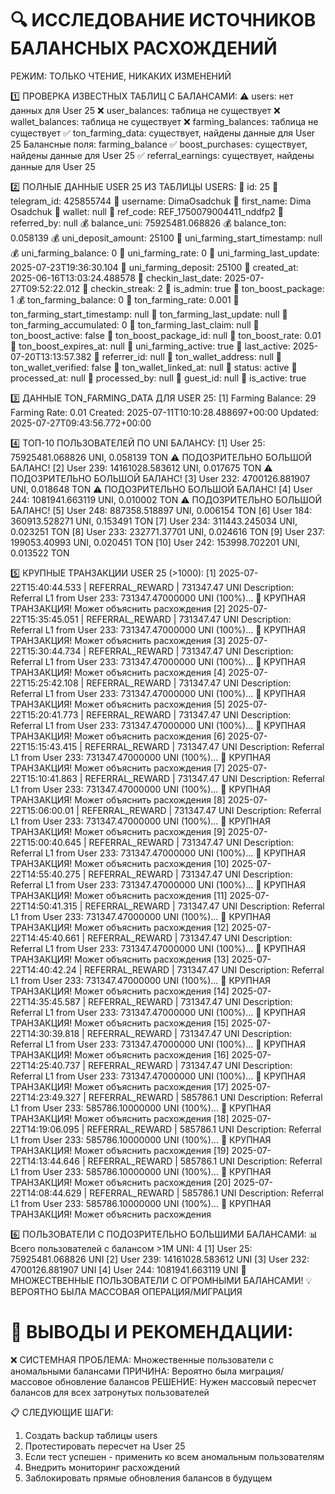 🔍 ИССЛЕДОВАНИЕ ИСТОЧНИКОВ БАЛАНСНЫХ РАСХОЖДЕНИЙ
============================================================
РЕЖИМ: ТОЛЬКО ЧТЕНИЕ, НИКАКИХ ИЗМЕНЕНИЙ

1️⃣ ПРОВЕРКА ИЗВЕСТНЫХ ТАБЛИЦ С БАЛАНСАМИ:
   ⚠️  users: нет данных для User 25
   ❌ user_balances: таблица не существует
   ❌ wallet_balances: таблица не существует
   ❌ farming_balances: таблица не существует
   ✅ ton_farming_data: существует, найдены данные для User 25
      Балансные поля: farming_balance
   ✅ boost_purchases: существует, найдены данные для User 25
   ✅ referral_earnings: существует, найдены данные для User 25

2️⃣ ПОЛНЫЕ ДАННЫЕ USER 25 ИЗ ТАБЛИЦЫ USERS:
   📝 id: 25
   📝 telegram_id: 425855744
   📝 username: DimaOsadchuk
   📝 first_name: Dima Osadchuk
   📝 wallet: null
   📝 ref_code: REF_1750079004411_nddfp2
   📝 referred_by: null
   💰 balance_uni: 75925481.068826
   💰 balance_ton: 0.058139
   💰 uni_deposit_amount: 25100
   📝 uni_farming_start_timestamp: null
   💰 uni_farming_balance: 0
   📝 uni_farming_rate: 0
   📝 uni_farming_last_update: 2025-07-23T19:36:30.104
   📝 uni_farming_deposit: 25100
   📝 created_at: 2025-06-16T13:03:24.488578
   📝 checkin_last_date: 2025-07-27T09:52:22.012
   📝 checkin_streak: 2
   📝 is_admin: true
   📝 ton_boost_package: 1
   💰 ton_farming_balance: 0
   📝 ton_farming_rate: 0.001
   📝 ton_farming_start_timestamp: null
   📝 ton_farming_last_update: null
   📝 ton_farming_accumulated: 0
   📝 ton_farming_last_claim: null
   📝 ton_boost_active: false
   📝 ton_boost_package_id: null
   📝 ton_boost_rate: 0.01
   📝 ton_boost_expires_at: null
   📝 uni_farming_active: true
   📝 last_active: 2025-07-20T13:13:57.382
   📝 referrer_id: null
   📝 ton_wallet_address: null
   📝 ton_wallet_verified: false
   📝 ton_wallet_linked_at: null
   📝 status: active
   📝 processed_at: null
   📝 processed_by: null
   📝 guest_id: null
   📝 is_active: true

3️⃣ ДАННЫЕ TON_FARMING_DATA ДЛЯ USER 25:
   [1] Farming Balance: 29
       Farming Rate: 0.01
       Created: 2025-07-11T10:10:28.488697+00:00
       Updated: 2025-07-27T09:43:56.772+00:00

4️⃣ ТОП-10 ПОЛЬЗОВАТЕЛЕЙ ПО UNI БАЛАНСУ:
   [1] User 25: 75925481.068826 UNI, 0.058139 TON
       ⚠️  ПОДОЗРИТЕЛЬНО БОЛЬШОЙ БАЛАНС!
   [2] User 239: 14161028.583612 UNI, 0.017675 TON
       ⚠️  ПОДОЗРИТЕЛЬНО БОЛЬШОЙ БАЛАНС!
   [3] User 232: 4700126.881907 UNI, 0.018648 TON
       ⚠️  ПОДОЗРИТЕЛЬНО БОЛЬШОЙ БАЛАНС!
   [4] User 244: 1081941.663119 UNI, 0.010002 TON
       ⚠️  ПОДОЗРИТЕЛЬНО БОЛЬШОЙ БАЛАНС!
   [5] User 248: 887358.518897 UNI, 0.006154 TON
   [6] User 184: 360913.528271 UNI, 0.153491 TON
   [7] User 234: 311443.245034 UNI, 0.023251 TON
   [8] User 233: 232771.37701 UNI, 0.024616 TON
   [9] User 237: 199053.40993 UNI, 0.020451 TON
   [10] User 242: 153998.702201 UNI, 0.013522 TON

5️⃣ КРУПНЫЕ ТРАНЗАКЦИИ USER 25 (>1000):
   [1] 2025-07-22T15:40:44.533 | REFERRAL_REWARD | 731347.47 UNI
       Description: Referral L1 from User 233: 731347.47000000 UNI (100%)...
       🚨 КРУПНАЯ ТРАНЗАКЦИЯ! Может объяснить расхождения
   [2] 2025-07-22T15:35:45.051 | REFERRAL_REWARD | 731347.47 UNI
       Description: Referral L1 from User 233: 731347.47000000 UNI (100%)...
       🚨 КРУПНАЯ ТРАНЗАКЦИЯ! Может объяснить расхождения
   [3] 2025-07-22T15:30:44.734 | REFERRAL_REWARD | 731347.47 UNI
       Description: Referral L1 from User 233: 731347.47000000 UNI (100%)...
       🚨 КРУПНАЯ ТРАНЗАКЦИЯ! Может объяснить расхождения
   [4] 2025-07-22T15:25:42.108 | REFERRAL_REWARD | 731347.47 UNI
       Description: Referral L1 from User 233: 731347.47000000 UNI (100%)...
       🚨 КРУПНАЯ ТРАНЗАКЦИЯ! Может объяснить расхождения
   [5] 2025-07-22T15:20:41.773 | REFERRAL_REWARD | 731347.47 UNI
       Description: Referral L1 from User 233: 731347.47000000 UNI (100%)...
       🚨 КРУПНАЯ ТРАНЗАКЦИЯ! Может объяснить расхождения
   [6] 2025-07-22T15:15:43.415 | REFERRAL_REWARD | 731347.47 UNI
       Description: Referral L1 from User 233: 731347.47000000 UNI (100%)...
       🚨 КРУПНАЯ ТРАНЗАКЦИЯ! Может объяснить расхождения
   [7] 2025-07-22T15:10:41.863 | REFERRAL_REWARD | 731347.47 UNI
       Description: Referral L1 from User 233: 731347.47000000 UNI (100%)...
       🚨 КРУПНАЯ ТРАНЗАКЦИЯ! Может объяснить расхождения
   [8] 2025-07-22T15:06:00.01 | REFERRAL_REWARD | 731347.47 UNI
       Description: Referral L1 from User 233: 731347.47000000 UNI (100%)...
       🚨 КРУПНАЯ ТРАНЗАКЦИЯ! Может объяснить расхождения
   [9] 2025-07-22T15:00:40.645 | REFERRAL_REWARD | 731347.47 UNI
       Description: Referral L1 from User 233: 731347.47000000 UNI (100%)...
       🚨 КРУПНАЯ ТРАНЗАКЦИЯ! Может объяснить расхождения
   [10] 2025-07-22T14:55:40.275 | REFERRAL_REWARD | 731347.47 UNI
       Description: Referral L1 from User 233: 731347.47000000 UNI (100%)...
       🚨 КРУПНАЯ ТРАНЗАКЦИЯ! Может объяснить расхождения
   [11] 2025-07-22T14:50:41.315 | REFERRAL_REWARD | 731347.47 UNI
       Description: Referral L1 from User 233: 731347.47000000 UNI (100%)...
       🚨 КРУПНАЯ ТРАНЗАКЦИЯ! Может объяснить расхождения
   [12] 2025-07-22T14:45:40.661 | REFERRAL_REWARD | 731347.47 UNI
       Description: Referral L1 from User 233: 731347.47000000 UNI (100%)...
       🚨 КРУПНАЯ ТРАНЗАКЦИЯ! Может объяснить расхождения
   [13] 2025-07-22T14:40:42.24 | REFERRAL_REWARD | 731347.47 UNI
       Description: Referral L1 from User 233: 731347.47000000 UNI (100%)...
       🚨 КРУПНАЯ ТРАНЗАКЦИЯ! Может объяснить расхождения
   [14] 2025-07-22T14:35:45.587 | REFERRAL_REWARD | 731347.47 UNI
       Description: Referral L1 from User 233: 731347.47000000 UNI (100%)...
       🚨 КРУПНАЯ ТРАНЗАКЦИЯ! Может объяснить расхождения
   [15] 2025-07-22T14:30:39.818 | REFERRAL_REWARD | 731347.47 UNI
       Description: Referral L1 from User 233: 731347.47000000 UNI (100%)...
       🚨 КРУПНАЯ ТРАНЗАКЦИЯ! Может объяснить расхождения
   [16] 2025-07-22T14:25:40.737 | REFERRAL_REWARD | 731347.47 UNI
       Description: Referral L1 from User 233: 731347.47000000 UNI (100%)...
       🚨 КРУПНАЯ ТРАНЗАКЦИЯ! Может объяснить расхождения
   [17] 2025-07-22T14:23:49.327 | REFERRAL_REWARD | 585786.1 UNI
       Description: Referral L1 from User 233: 585786.10000000 UNI (100%)...
       🚨 КРУПНАЯ ТРАНЗАКЦИЯ! Может объяснить расхождения
   [18] 2025-07-22T14:19:06.095 | REFERRAL_REWARD | 585786.1 UNI
       Description: Referral L1 from User 233: 585786.10000000 UNI (100%)...
       🚨 КРУПНАЯ ТРАНЗАКЦИЯ! Может объяснить расхождения
   [19] 2025-07-22T14:13:44.646 | REFERRAL_REWARD | 585786.1 UNI
       Description: Referral L1 from User 233: 585786.10000000 UNI (100%)...
       🚨 КРУПНАЯ ТРАНЗАКЦИЯ! Может объяснить расхождения
   [20] 2025-07-22T14:08:44.629 | REFERRAL_REWARD | 585786.1 UNI
       Description: Referral L1 from User 233: 585786.10000000 UNI (100%)...
       🚨 КРУПНАЯ ТРАНЗАКЦИЯ! Может объяснить расхождения

6️⃣ ПОЛЬЗОВАТЕЛИ С ПОДОЗРИТЕЛЬНО БОЛЬШИМИ БАЛАНСАМИ:
   📊 Всего пользователей с балансом >1M UNI: 4
   [1] User 25: 75925481.068826 UNI
   [2] User 239: 14161028.583612 UNI
   [3] User 232: 4700126.881907 UNI
   [4] User 244: 1081941.663119 UNI
   🚨 МНОЖЕСТВЕННЫЕ ПОЛЬЗОВАТЕЛИ С ОГРОМНЫМИ БАЛАНСАМИ!
   💡 ВЕРОЯТНО БЫЛА МАССОВАЯ ОПЕРАЦИЯ/МИГРАЦИЯ

🎯 ВЫВОДЫ И РЕКОМЕНДАЦИИ:
========================================
❌ СИСТЕМНАЯ ПРОБЛЕМА: Множественные пользователи с аномальными балансами
   ПРИЧИНА: Вероятно была миграция/массовое обновление балансов
   РЕШЕНИЕ: Нужен массовый пересчет балансов для всех затронутых пользователей

📋 СЛЕДУЮЩИЕ ШАГИ:
1. Создать backup таблицы users
2. Протестировать пересчет на User 25
3. Если тест успешен - применить ко всем аномальным пользователям
4. Внедрить мониторинг расхождений
5. Заблокировать прямые обновления балансов в будущем